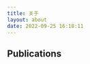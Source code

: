 ```yaml
---
title: 关于
layout: about
date: 2022-09-25 16:18:11
---
```

<h2>Publications</h2>
<ul id="my-works"></ul>
<script type="text/javascript">
    fetch('https://orcid.org/oauth/token', {method: 'POST', mode: 'no-cors', headers: {'Accept': 'application/json', 'Content-Type': 'x-www-form-urlencoded'}, body: 'client_id=APP-IDJJBU9NWR0GRYNH\nclient_secret=2764167f-6953-4d73-a9e5-8de46f78f7d6\nscope=/read-public\ngrant_type=client_credentials'}).then(auth_res => auth_res.json()).then(auth_info => {
        fetch('https://api.orcid.org/v3.0/0000-0002-4025-6874/works', {mode: 'no-cors',headers: {'Accept': `application/vnd.orcid+xml\nAuthorization type and Access token: ${auth_info.token_type} ${auth_info.access_token}`}}).then(works_res => works_res.json()).then(works => console.log(works));
    });
</script>
